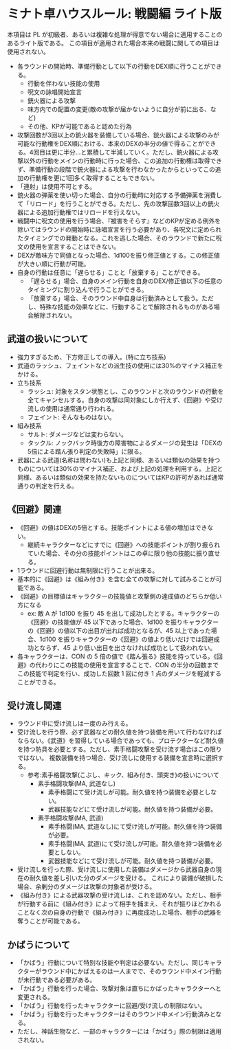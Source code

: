 # ミナト卓ハウスルール: 戦闘編 ライト版

本項目は PL が初級者、あるいは複雑な処理が得意でない場合に適用することのあるライト版である。
この項目が適用された場合本来の戦闘に関しての項目は使用されない。

- 各ラウンドの開始時、準備行動として以下の行動をDEX順に行うことができる。
  - 行動を伴わない技能の使用
  - 呪文の詠唱開始宣言
  - 銃火器による攻撃
  - 味方内での配置の変更(敵の攻撃が届かないように自分が前に出る、など)
  - その他、KPが可能であると認めた行為
- 攻撃回数が3回以上の銃火器を装備している場合、銃火器による攻撃のみが可能な行動権をDEX順における、本来のDEXの半分の値で得ることができる。4回目は更に半分...と累積して半減していく。ただし、銃火器による攻撃以外の行動をメインの行動時に行った場合、この追加の行動権は取得できず、準備行動の段階で銃火器による攻撃を行わなかったからといってこの追加の行動権を更に1回多く取得することもできない。
- 「連射」は使用不可とする。
- 銃火器の弾薬を使い切った場合、自分の行動時に対応する予備弾薬を消費して「リロード」を行うことができる。ただし、先の攻撃回数3回以上の銃火器による追加行動権ではリロードを行えない。
- 戦闘中に呪文の使用を行う場合、『被害をそらす』などのKPが定める例外を除いてはラウンドの開始時に詠唱宣言を行う必要があり、各呪文に定められたタイミングでの発動となる。これを逃した場合、そのラウンドで新たに呪文の使用を宣言することはできない。
- DEXが敵味方で同値となった場合、1d100を振り修正値とする。この修正値が大きい順に行動が可能。
- 自身の行動は任意に「遅らせる」ことと「放棄する」ことができる。
  - 「遅らせる」場合、自身のメイン行動を自身のDEX/修正値以下の任意のタイミングに割り込んで行うことができる。
  - 「放棄する」場合、そのラウンド中自身は行動済みとして扱う。ただし、特殊な技能の効果などに、行動することで解除されるものがある場合解除されない。

## 武道の扱いについて

- 強力すぎるため、下方修正しての導入。(特に立ち技系)
- 武道のラッシュ、フェイントなどの派生技の使用には30%のマイナス補正をかける。
- 立ち技系
  - ラッシュ: 対象をスタン状態とし、このラウンドと次のラウンドの行動を全てキャンセルする。自身の攻撃は同対象にしか行えず、《回避》や受け流しの使用は通常通り行われる。
  - フェイント: そんなものはない。
- 組み技系
  - サルト: ダメージなどは変わらない。
  - タックル: ノックバック時後方の障害物によるダメージの発生は「DEXの5倍による踏ん張り判定の失敗時」に限る。
- 武器による武道(名称は問わない)も上記と同様、あるいは類似の効果を持つものについては30%のマイナス補正、および上記の処理を利用する。上記と同様、あるいは類似の効果を持たないものについてはKPの許可があれば通常通りの判定を行える。

## 《回避》関連

- 《回避》の値はDEXの5倍とする。技能ポイントによる値の増加はできない。
  - 継続キャラクターなどにすでに《回避》への技能ポイントが割り振られていた場合、その分の技能ポイントはこの卓に限り他の技能に振り直せる。
- 1ラウンドに回避行動は無制限に行うことが出来る。
- 基本的に《回避》は《組み付き》を含む全ての攻撃に対して試みることが可能である。
- 《回避》の目標値はキャラクターの技能値と攻撃側の達成値のどちらか低い方になる
  - ex: 敵 A が 1d100 を振り 45 を出して成功したとする。キャラクターの《回避》の技能値が 45 以下であった場合、1d100 を振りキャラクターの《回避》の値以下の出目が出れば成功となるが、45 以上であった場合、1d100 を振りキャラクターの《回避》の値より低いだけでは回避成功とならず、45 より低い出目を出さなければ成功として扱われない。
- 各キャラクターは、CON の 5 倍の値で《踏ん張る》技能を持っている。《回避》の代わりにこの技能の使用を宣言することで、CON の半分の回数までこの技能で判定を行い、成功した回数 1 回に付き 1 点のダメージを軽減することができる。

## 受け流し関連

- ラウンド中に受け流しは一度のみ行える。
- 受け流しを行う際、必ず武器などの耐久値を持つ装備を用いて行わなければならない。《武道》を習得している場合であっても、プロテクターなど耐久値を持つ防具を必要とする。ただし、素手格闘攻撃を受け流す場合はこの限りではない。
  複数装備を持つ場合、受け流しに使用する装備を宣言時に選択する。
  - 参考:素手格闘攻撃(こぶし、キック、組み付き、頭突き)の扱いについて
    - 素手格闘攻撃(MA, 武道なし)
      - 素手格闘にて受け流しが可能。耐久値を持つ装備を必要としない。
      - 武器技能などにて受け流しが可能。耐久値を持つ装備が必要。
    - 素手格闘攻撃(MA, 武道)
      - 素手格闘(MA, 武道なし)にて受け流しが可能。耐久値を持つ装備が必要。
      - 素手格闘(MA, 武道)にて受け流しが可能。耐久値を持つ装備を必要としない。
      - 武器技能などにて受け流しが可能。耐久値を持つ装備が必要。
- 受け流しを行った際、受け流しに使用した装備はダメージから武器自身の現在の耐久値を差し引いた分のダメージを受ける。
  これにより装備が破損した場合、余剰分のダメージは攻撃の対象者が受ける。
- 《組み付き》による武器攻撃の受け流しは、これを認めない。ただし、相手が行動する前に《組み付き》によって相手を捕まえ、それが振りほどかれることなく次の自身の行動で《組み付き》に再度成功した場合、相手の武器を奪うことが可能である。

## かばうについて

- 「かばう」行動について特別な技能や判定は必要ない。ただし、同じキャラクターがラウンド中にかばえるのは一人までで、そのラウンド中メイン行動が未行動である必要がある。
- 「かばう」行動を行った場合、攻撃対象は直ちにかばったキャラクターへと変更される。
- 「かばう」行動を行ったキャラクターに回避/受け流しの制限はない。
- 「かばう」行動を行ったキャラクターはそのラウンド中メイン行動済みとなる。
- ただし、神話生物など、一部のキャラクターには「かばう」際の制限は適用されない。

